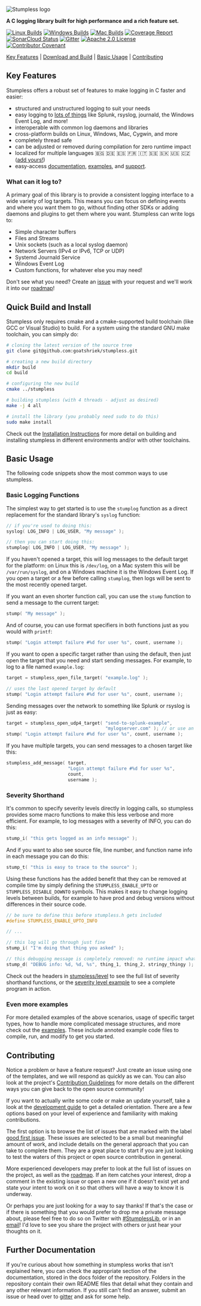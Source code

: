 ![Stumpless logo](assets/logo-and-name.png)

**A C logging library built for high performance and a rich feature set.**

[![Linux Builds](https://github.com/goatshriek/stumpless/actions/workflows/linux.yml/badge.svg)](https://github.com/goatshriek/stumpless/actions/workflows/linux.yml)
[![Windows Builds](https://github.com/goatshriek/stumpless/actions/workflows/windows.yml/badge.svg)](https://github.com/goatshriek/stumpless/actions/workflows/windows.yml)
[![Mac Builds](https://github.com/goatshriek/stumpless/actions/workflows/mac.yml/badge.svg)](https://github.com/goatshriek/stumpless/actions/workflows/mac.yml)
[![Coverage Report](https://codecov.io/gh/goatshriek/stumpless/branch/latest/graph/badge.svg)](https://codecov.io/gh/goatshriek/stumpless)
[![SonarCloud Status](https://sonarcloud.io/api/project_badges/measure?project=stumpless&metric=alert_status)](https://sonarcloud.io/dashboard?id=stumpless)
[![Gitter](https://badges.gitter.im/stumpless/community.svg)](https://gitter.im/stumpless/community?utm_source=badge&utm_medium=badge&utm_campaign=pr-badge)
[![Apache 2.0 License](https://img.shields.io/badge/license-Apache%202.0-blue.svg)](https://opensource.org/licenses/Apache-2.0)
[![Contributor Covenant](https://img.shields.io/badge/Contributor%20Covenant-v2.1-ff69b4.svg)](https://github.com/goatshriek/stumpless/blob/latest/docs/CODE_OF_CONDUCT.md)

[Key Features](#key-features) |
[Download and Build](#quick-build-and-install) |
[Basic Usage](#basic-usage) |
[Contributing](#contributing)


## Key Features
Stumpless offers a robust set of features to make logging in C faster and
easier:
 * structured and unstructured logging to suit your needs
 * easy logging to [lots of things](#what-can-it-log-to) like Splunk, rsyslog,
   journald, the Windows Event Log, and more!
 * interoperable with common log daemons and libraries
 * cross-platform builds on Linux, Windows, Mac, Cygwin, and more
 * completely thread safe
 * can be adjusted or removed during compilation for zero runtime impact
 * localized for multiple languages :bulgaria: :de: :es: :fr: :it: :sweden:
   :slovakia: :us: :czech_republic:
   ([add yours!](https://github.com/goatshriek/stumpless/blob/latest/docs/localization.md))
 * easy-access
   [documentation](https://goatshriek.github.io/stumpless/docs/c/latest/index.html),
   [examples](https://github.com/goatshriek/stumpless/tree/latest/docs/examples),
   and [support](https://gitter.im/stumpless/community).


### What can it log to?
A primary goal of this library is to provide a consistent logging interface to
a wide variety of log targets. This means you can focus on defining events
and where you want them to go, without finding other SDKs or adding daemons
and plugins to get them where you want. Stumpless can write logs to:
 * Simple character buffers
 * Files and Streams
 * Unix sockets (such as a local syslog daemon)
 * Network Servers (IPv4 or IPv6, TCP or UDP)
 * Systemd Journald Service
 * Windows Event Log
 * Custom functions, for whatever else you may need!

Don't see what you need? Create an
[issue](https://github.com/goatshriek/stumpless/issues/new?template=feature_request.md)
with your request and we'll work it into our
[roadmap](https://github.com/goatshriek/stumpless/blob/latest/docs/roadmap.md)!


## Quick Build and Install
Stumpless only requires cmake and a cmake-supported build toolchain (like GCC
or Visual Studio) to build. For a system using the standard GNU make toolchain,
you can simply do:

```sh
# cloning the latest version of the source tree
git clone git@github.com:goatshriek/stumpless.git

# creating a new build directory
mkdir build
cd build

# configuring the new build
cmake ../stumpless

# building stumpless (with 4 threads - adjust as desired)
make -j 4 all

# install the library (you probably need sudo to do this)
sudo make install
```

Check out the [Installation Instructions](INSTALL.md) for more detail on
building and installing stumpless in different environments and/or with other
toolchains.


## Basic Usage
The following code snippets show the most common ways to use stumpless.


### Basic Logging Functions
The simplest way to get started is to use the `stumplog` function as a direct
replacement for the standard library's `syslog` function:

```c
// if you're used to doing this:
syslog( LOG_INFO | LOG_USER, "My message" );

// then you can start doing this:
stumplog( LOG_INFO | LOG_USER, "My message" );
```

If you haven't opened a target, this will log messages to the default target for
the platform: on Linux this is `/dev/log`, on a Mac system this will be
`/var/run/syslog`, and on a Windows machine it is the Windows Event Log. If you
open a target or a few before calling `stumplog`, then logs will be sent to the
most recently opened target.

If you want an even shorter function call, you can use the `stump` function
to send a message to the current target:

```c
stump( "My message" );
```

And of course, you can use format specifiers in both functions just as you would
with `printf`:

```c
stump( "Login attempt failure #%d for user %s", count, username );
```

If you want to open a specific target rather than using the default, then just
open the target that you need and start sending messages. For example, to log to
a file named `example.log`:

```c
target = stumpless_open_file_target( "example.log" );

// uses the last opened target by default
stump( "Login attempt failure #%d for user %s", count, username );
```

Sending messages over the network to something like Splunk or rsyslog is just
as easy:

```c
target = stumpless_open_udp4_target( "send-to-splunk-example",
                                     "mylogserver.com" ); // or use an IP
stump( "Login attempt failure #%d for user %s", count, username );
```

If you have multiple targets, you can send messages to a chosen target like
this:

```c
stumpless_add_message( target,
                       "Login attempt failure #%d for user %s",
                       count,
                       username );
```


### Severity Shorthand
It's common to specify severity levels directly in logging calls, so stumpless
provides some macro functions to make this less verbose and more efficient. For
example, to log messages with a severity of INFO, you can do this:

```c
stump_i( "this gets logged as an info message" );
```

And if you want to also see source file, line number, and function name info in
each message you can do this:

```c
stump_t( "this is easy to trace to the source" );
```

Using these functions has the added benefit that they can be removed at
compile time by simply defining the `STUMPLESS_ENABLE_UPTO` or
`STUMPLESS_DISABLE_DOWNTO` symbols. This makes it easy to change logging levels
between builds, for example to have prod and debug versions without differences
in their source code.

```c
// be sure to define this before stumpless.h gets included
#define STUMPLESS_ENABLE_UPTO_INFO

// ...

// this log will go through just fine
stump_i( "I'm doing that thing you asked" );

// this debugging message is completely removed: no runtime impact whatsoever
stump_d( "DEBUG info: %d, %d, %s", thing_1, thing_2, stringy_thingy );
```

Check out the headers in [stumpless/level](include/stumpless/level) to see the
full list of severity shorthand functions, or the
[severity level example](docs/examples/severity_level) to see a complete program
in action.


### Even more examples
For more detailed examples of the above scenarios, usage of specific target
types, how to handle more complicated message structures, and more check out the
[examples](docs/examples). These include annoted example code files to compile,
run, and modify to get you started.


## Contributing
Notice a problem or have a feature request? Just create an issue using one of
the templates, and we will respond as quickly as we can. You can also look at
the project's [Contribution Guidelines](docs/CONTRIBUTING.md) for more details
on the different ways you can give back to the open source community!

If you want to actually write some code or make an update yourself, take a look
at the [development guide](docs/development.md) to get a detailed orientation.
There are a few options based on your level of experience and familiarity with
making contributions.

The first option is to browse the list of issues that are marked with the label
[good first issue](https://github.com/goatshriek/stumpless/issues?q=is%3Aissue+is%3Aopen+label%3A%22good+first+issue%22).
These issues are selected to be a small but meaningful amount of work, and
include details on the general approach that you can take to complete them. They
are a great place to start if you are just looking to test the waters of this
project or open source contribution in general.

More experienced developers may prefer to look at the full list of issues on the
project, as well as the
[roadmap](https://github.com/goatshriek/stumpless/blob/latest/docs/roadmap.md).
If an item catches your interest, drop a comment in the existing issue or open
a new one if it doesn't exist yet and state your intent to work on it so that
others will have a way to know it is underway.

Or perhaps you are just looking for a way to say thanks! If that's the case or
if there is something that you would prefer to drop me a private message about,
please feel free to do so on Twitter with
[#StumplessLib](https://twitter.com/search?q=%23StumplessLib), or in an
[email](mailto:joelanderson333@gmail.com)! I'd love to see you share the project
with others or just hear your thoughts on it.


## Further Documentation
If you're curious about how something in stumpless works that isn't explained
here, you can check the appropriate section of the documentation, stored in the
docs folder of the repository. Folders in the repository contain their own
README files that detail what they contain and any other relevant information.
If you still can't find an answer, submit an issue or head over to
[gitter](https://gitter.im/stumpless/community) and ask for some help.

